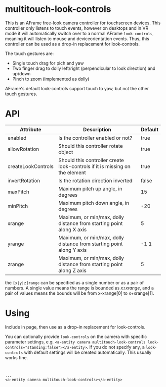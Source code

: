 # multitouch-look-controls

This is an AFrame free-look camera controller for touchscreen devices. This controller only listens to touch events, however on desktops and in VR mode it will automatically switch over to a normal AFrame `look-controls`, meaning it will listen to mouse and deviceorientation events. Thus, this controller can be used as a drop-in replacement for look-controls.

The touch gestures are:
* Single touch drag for pich and yaw
* Two finger drag to dolly left/right (perpendicular to look direction) and up/down
* Pinch to zoom (implemented as dolly)

AFrame's default look-controls support touch to yaw, but not the other touch gestures.

# API #

Attribute | Description | Default
--- | --- | ---
enabled | Is the controller enabled or not? | true
allowRotation | Should this controller rotate object | true
createLookControls | Should this controller create look-controls if it is missing on the element | true
invertRotation | Is the rotation direction inverted | false
maxPitch | Maximum pitch up angle, in degrees | 15
minPitch | Maximum pitch down angle, in degrees | -20
xrange | Maximum, or min/max, dolly distance from starting point along X axis | 5
yrange | Maximum, or min/max, dolly distance from starting point along Y axis | -1 1
zrange | Maximum, or min/max, dolly distance from starting point along Z axis | 5

the `[x|y|z]range` can be specified as a single number or as a pair of numbers. A single value means the range is
bounded as _x&plusmn;xrange_, and a pair of values means the bounds will be from x-xrange[0] to x+xrange[1]. 

# Using #

Include in page, then use as a drop-in replacement for look-controls.

You can optionally provide `look-controls` on the camera with specific parameter settings,  e.g. `<a-entity camera multitouch-look-controls look-controls="standing:false"></a-entity>`. If you do not specify any, a  `look-controls` with default settings will be created automatically. This usually works fine.

```


...
<a-entity camera multitouch-look-controls></a-entity>
```



